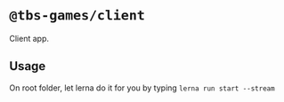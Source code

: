 # `@tbs-games/client`

Client app.

## Usage

On root folder, let lerna do it for you by typing `lerna run start --stream`
